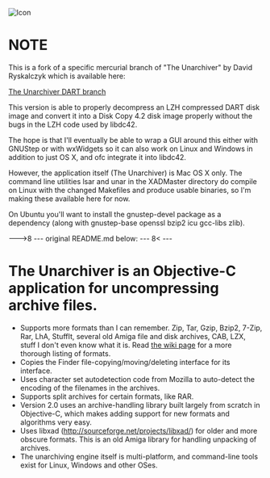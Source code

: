 ![Icon](http://wakaba.c3.cx/images/unarchiver_icon.png)

# NOTE

This is a fork of a specific mercurial branch of "The Unarchiver" by David Ryskalczyk which is available here:

[The Unarchiver DART branch](https://bitbucket.org/david_rysk/theunarchiver/commits/abe75473b0b8c2301821d2b8097d0cf351cd9516?at=DART)

This version is able to properly decompress an LZH compressed DART disk image and convert it into a Disk Copy 4.2 disk image properly without the bugs in the LZH code used by libdc42.

The hope is that I'll eventually be able to wrap a GUI around this either with GNUStep or with wxWidgets so it can also work on Linux and Windows in addition to just OS X, and ofc integrate it into libdc42.

However, the application itself (The Unarchiver) is Mac OS X only.  The command line utilities lsar and unar in the XADMaster directory do compile on Linux with the changed Makefiles and produce usable binaries, so I'm making these available here for now.

On Ubuntu you'll want to install the gnustep-devel package as a dependency (along with gnustep-base openssl bzip2 icu gcc-libs zlib).

--->8 --- original README.md below: --- 8< ---

# The Unarchiver is an Objective-C application for uncompressing archive files.

* Supports more formats than I can remember. Zip, Tar, Gzip, Bzip2, 7-Zip, Rar, LhA, StuffIt, several old Amiga file and disk archives, CAB, LZX, stuff I don't even know what it is. Read [the wiki page](http://code.google.com/p/theunarchiver/wiki/SupportedFormats) for a more thorough listing of formats.
* Copies the Finder file-copying/moving/deleting interface for its interface.
* Uses character set autodetection code from Mozilla to auto-detect the encoding of the filenames in the archives.
* Supports split archives for certain formats, like RAR.
* Version 2.0 uses an archive-handling library built largely from scratch in Objective-C, which makes adding support for new formats and algorithms very easy.
* Uses libxad (http://sourceforge.net/projects/libxad/) for older and more obscure formats. This is an old Amiga library for handling unpacking of archives.
* The unarchiving engine itself is multi-platform, and command-line tools exist for Linux, Windows and other OSes.
